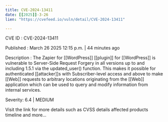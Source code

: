 ```yaml
---
title: CVE-2024-13411
date: [[2025]]-3-26
lien: "https://cvefeed.io/vuln/detail/CVE-2024-13411"

---
```


CVE ID : CVE-2024-13411

Published :  March 26
2025
12:15 p.m. | 44 minutes ago

Description : The Zapier for  [[WordPress]] [[plugin]] for  [[WordPress]] is vulnerable to Server-Side Request Forgery in all versions up to
and including
1.5.1 via the updated_user() function. This makes it possible for authenticated [[attacker]]s
with Subscriber-level access and above
to make [[Web]] requests to arbitrary locations originating from the [[Web]] application which can be used to query and modify information from internal services.

Severity: 6.4 | MEDIUM

Visit the link for more details
such as CVSS details
affected products
timeline
and more...
